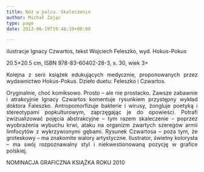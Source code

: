 ```yaml
---
title: Nóż w palcu. Skaleczenie
author: Michał Zając
type: page
date: 2013-06-19T19:48:19+00:00

---
```

<p style="text-align: justify;">
  ilustracje Ignacy Czwartos, tekst Wojciech Feleszko, wyd. Hokus-Pokus
</p>

<p style="text-align: justify;">
  20.5&#215;20.5 cm, ISBN 978-83-60402-28-3, s. 30, wiek 3+<b></b>
</p>

<p style="text-align: justify;">
  Kolejna z serii książek edukujących medycznie, proponowanych przez wydawnictwo Hokus-Pokus. Dzieło duetu: Feleszko i Czwartos.
</p>

<p style="text-align: justify;">
  Oryginalnie, choć komiksowo. Prosto – ale nie prostacko. Zawsze zabawnie i atrakcyjnie Ignacy Czwartos komentuje rysunkiem przystępny wykład doktora Faleszko. Antropomorfizuje bakterie i wirusy, żongluje poetyką i stereotypami popkulturowym, zaprzęgając je do opowieści. Potrafi zwizualizować pojęcia abstrakcyjne – tym razem skaleczenie – poprzez wyobrażenia wybuchu krwi, ataku na organizm zwartych szeregów armii limfocytów z wykrzywionymi gębami. Rysunek Czwartosa &#8211; poza tym, że groteskowy &#8211; ma znakomite walory artystyczne. Ilustrator, świetny kolorysta &#8211; ma swój rozpoznawalny styl i niekwestionowaną pozycję w grafice polskiej.
</p>

NOMINACJA GRAFICZNA KSIĄŻKA ROKU 2010